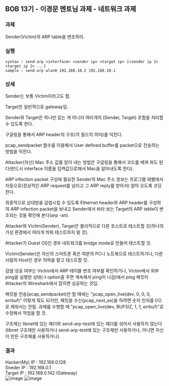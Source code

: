 ## BOB 13기 - 이경문 멘토님 과제 - 네트워크 과제

### 과제
Sender(Victim)의 ARP table을 변조하라.

### 실행
`
syntax : send-arp <interface> <sender ip> <target ip> [<sender ip 2> <target ip 2> ...]
`
<br>
`
sample : send-arp wlan0 192.168.10.2 192.168.10.1
`


### 상세
Sender는 보통 Victim이라고도 함.

Target은 일반적으로 gateway임.

Sender와 Target은 하나만 있는 게 아니라 여러개의 (Sender, Target) 조합을 처리할 수 있도록 한다.

구글링을 통해서 ARP header의 구조(각 필드의 의미)를 익힌다.

pcap_sendpacket 함수를 이용해서 User defined buffer를 packet으로 전송하는 방법을 익힌다.

Attacker(자신) Mac 주소 값를 알아 내는 방법은 구글링을 통해서 코드를 베껴 와도 된다(반드시 interface 이름을 입력값으로해서 Mac을 알아내도록 한다).

ARP infection packet 구성에 필요한 Sender의 Mac 주소 정보는 프로그램 레벨에서 자동으로(정상적인 ARP request를 날리고 그 ARP reply를 받아서) 알아 오도록 코딩한다.

최종적으로 상대방을 감염시킬 수 있도록 Ethernet header와 ARP header를 구성하여 ARP infection packet을 보내고 Sender에서 바라 보는 Target의 ARP table이 변조되는 것을 확인해 본다(arp -an).

Attacker와 Victim(Sender), Target은 물리적으로 다른 호스트로 테스트할 것(하나의 가상 환경에서 여러개 띄워 테스트하지 말 것).

Attacker가 Guest OS인 경우 네트워크를 bridge mode로 만들어 테스트할 것.

Victim(Sender)은 자신의 스마트폰 혹은 여분의 PC나 노트북으로 테스트하거나, 다른 사람의 Host인 경우 허락을 맡고 테스트할 것.

감염 성공 여부는 Victim에서 ARP 테이블 변조 여부를 확인하거나, Victim에서 외부 ping을 실행한 상태(-t option을 주면 계속해서 ping이 나감)에서 ping 패킷이 Attacker의 Wireshark에서 잡히면 성공하는 것임.

패킷을 전송(pcap_sendpacket)만 할 때에는 "pcap_open_live(dev, 0, 0, 0, errbuf)" 이렇게 줘도 되지만, 패킷을 수신(pcap_next_ex)을 하려면 숫자 인자를 0으로 채워서는 안됨. 과제를 수행할 때 "pcap_open_live(dev, BUFSIZ, 1, 1, errbuf)"로 수정해서 작업을 할 것.

구조체는 libnet에 있는 헤더와 send-arp-test에 있는 헤더를 섞어서 사용하지 않는다(libnet 구조체만 사용하거나 send-arp-test에 있는 구조체만 사용하거나, 아니면 자신이 만든 구조체를 사용하거나).

### 결과
Hacker(My) IP : 192.168.0.128<br>
Sneder IP : 192.168.0.1<br>
Target IP : 192.168.0.142 (Gateway)<br>
![image](https://github.com/user-attachments/assets/3eaf00a6-4e2f-418e-bcc2-18cc6d8fbde3)
![image](https://github.com/user-attachments/assets/43951b7d-e2fd-40c8-97c7-7b5e45e60cd8)


